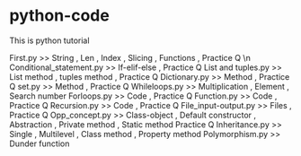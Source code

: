# python-code
This is python tutorial 

First.py   >> String , Len , Index , Slicing , Functions , Practice Q \n
Conditional_statement.py   >> If-elif-else , Practice Q
List and tuples.py   >> List method , tuples method , Practice Q
Dictionary.py   >> Method , Practice Q
set.py   >> Method , Practice Q
Whileloops.py   >> Multiplication , Element , Search number 
Forloops.py   >> Code , Practice Q
Function.py   >> Code , Practice Q
Recursion.py   >> Code , Practice Q
File_input-output.py   >> Files , Practice Q
Opp_concept.py   >> Class-object , Default constructor , Abstraction , Private method , Static method Practice Q
Inheritance.py   >> Single , Multilevel , Class method , Property method
Polymorphism.py   >> Dunder function 
